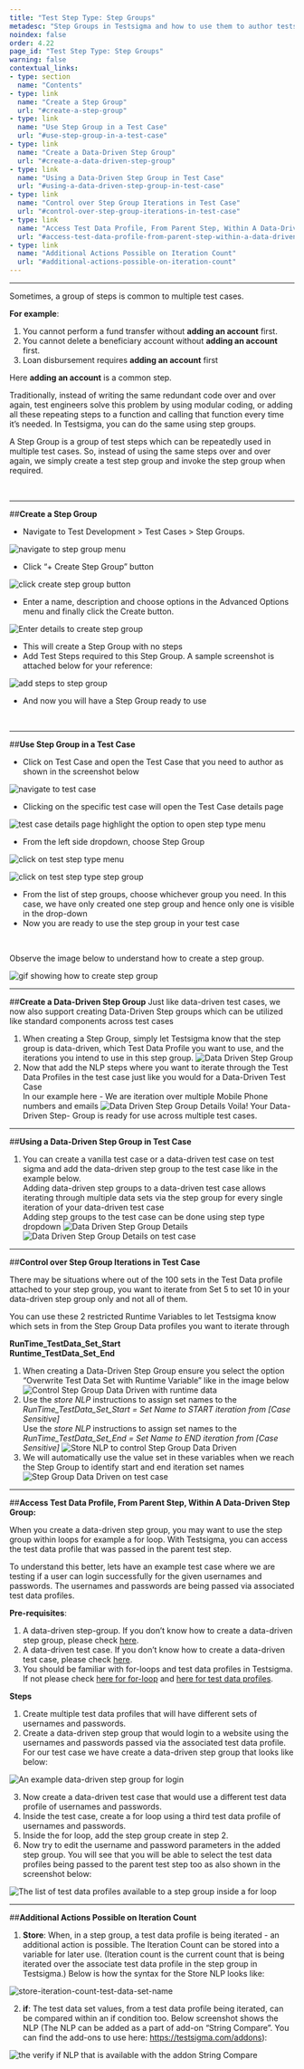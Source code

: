 ```yaml
---
title: "Test Step Type: Step Groups"
metadesc: "Step Groups in Testsigma and how to use them to author tests at a faster pace"
noindex: false
order: 4.22
page_id: "Test Step Type: Step Groups"
warning: false
contextual_links:
- type: section
  name: "Contents"
- type: link
  name: "Create a Step Group"
  url: "#create-a-step-group"
- type: link
  name: "Use Step Group in a Test Case"
  url: "#use-step-group-in-a-test-case"
- type: link
  name: "Create a Data-Driven Step Group"
  url: "#create-a-data-driven-step-group"
- type: link
  name: "Using a Data-Driven Step Group in Test Case"
  url: "#using-a-data-driven-step-group-in-test-case"
- type: link
  name: "Control over Step Group Iterations in Test Case"
  url: "#control-over-step-group-iterations-in-test-case"
- type: link
  name: "Access Test Data Profile, From Parent Step, Within A Data-Driven Step Group"
  url: "#access-test-data-profile-from-parent-step-within-a-data-driven-step-group"
- type: link
  name: "Additional Actions Possible on Iteration Count"
  url: "#additional-actions-possible-on-iteration-count"
---
```


---

Sometimes, a group of steps is common to multiple test cases. 

**For example**:
 1. You cannot perform a fund transfer without **adding an account** first. 
 2. You cannot delete a beneficiary account without **adding an account** first. 
 3. Loan disbursement requires **adding an account** first

 Here **adding an account** is a common step.

Traditionally, instead of writing the same redundant code over and over again, test engineers solve this problem by using modular coding, or adding all these repeating steps to a function and calling that function every time it’s needed. In Testsigma, you can do the same using step groups. 

A Step Group is a group of test steps which can be repeatedly used in multiple test cases. So, instead of using the same steps over and over again, we simply create a test step group and invoke the step group when required.

&emsp;

---
##**Create a Step Group**

 * Navigate to Test Development > Test Cases > Step Groups.

![navigate to step group menu](https://docs.testsigma.com/images/step-group/navigate-to-step-group-menu.png)

 * Click “+ Create Step Group” button
  
![ click create step group button](
https://docs.testsigma.com/images/step-group/click-create-step-group-button.png)

 * Enter a name, description and choose options in the Advanced Options menu and finally click the Create button.

![Enter details to create step group](https://docs.testsigma.com/images/step-group/enter-details-and-create-step-group.png)

 * This will create a Step Group with no steps
 * Add Test Steps required to this Step Group. A sample screenshot is attached below for your reference: 

![add steps to step group](https://docs.testsigma.com/images/step-group/add-steps-to-step-group.png)

 * And now you will have a Step Group ready to use

&emsp;

---
##**Use Step Group in a Test Case**

 * Click on Test Case and open the Test Case that you need to author as shown in the screenshot below

![navigate to test case](https://s3.amazonaws.com/static-docs.testsigma.com/new_images/test-cases/step-types/step-group/navigate-to-test-case.png)

 * Clicking on the specific test case will open the Test Case details page
  
![test case details page highlight the option to open step type menu](https://docs.testsigma.com/images/step-group/test-case-details-page-to-open-step-type-menu.png)

 * From the left side dropdown, choose Step Group

![click on test step type menu](
https://docs.testsigma.com/images/step-group/click-on-test-step-type-menu.png)

![click on test step type step group](https://docs.testsigma.com/images/step-group/click-on-test-step-type-step-group.png)

 * From the list of step groups, choose whichever group you need. In this case, we have only created one step group and hence only one is visible in the drop-down
 * Now you are ready to use the step group in your test case

&emsp;

Observe the image below to understand how to create a step group.

![ gif showing how to create step group](https://s3.amazonaws.com/static-docs.testsigma.com/new_images/test-cases/step-types/step-group/gif-create-step-group.gif)



---
##**Create a Data-Driven Step Group**
Just like data-driven test cases, we now also support creating Data-Driven Step groups which can be utilized like standard components across test cases 

  1. When creating a Step Group, simply let Testsigma know that the step group is data-driven, which Test Data Profile you want to use, and the iterations you intend to use in this step group.
     ![Data Driven Step Group](https://docs.testsigma.com/images/step-group/step-group-data-driven.png)
  2. Now that add the NLP steps where you want to iterate through the Test Data Profiles in the test case just like you would for a Data-Driven Test Case
     <br/>In our example here - We are iteration over multiple Mobile Phone numbers and emails
     ![Data Driven Step Group Details](https://docs.testsigma.com/images/step-group/step-group-details.png)
     Voila! Your Data-Driven Step- Group is ready for use across multiple test cases.


---
##**Using a Data-Driven Step Group in Test Case**
  1. You can create a vanilla test case or a data-driven test case on test sigma and add the data-driven step group to the test case like in the example below.
     <br/>
     Adding data-driven step groups to a data-driven test case allows iterating through multiple data sets via the step group for every single iteration of your data-driven test case 
     <br/>
     Adding step groups to the test case can be done using step type dropdown
     ![Data Driven Step Group Details](https://docs.testsigma.com/images/step-group/step-group-as-step-on-test-case.png)
     ![Data Driven Step Group Details on test case](https://docs.testsigma.com/images/step-group/step-group-on-test-case.png)


---
##**Control over Step Group Iterations in Test Case**
 
  There may be situations where out of the 100 sets in the Test Data profile attached to your step group, you want to iterate from Set 5 to set 10 in your data-driven step group only and not all of them.
  
  You can use these 2 restricted Runtime Variables to let Testsigma know which sets in from the Step Group Data profiles you want to iterate through

  **RunTime_TestData_Set_Start**<br/>
  **Runtime_TestData_Set_End**

  1. When creating a Data-Driven Step Group ensure you select the option “Overwrite Test Data Set with Runtime Variable” like in the image below
     ![Control Step Group Data Driven with runtime data](https://docs.testsigma.com/images/step-group/step-group-runtime-data.png)
  2. Use the *store NLP* instructions to assign set names to the _RunTime_TestData_Set_Start = Set Name to START iteration from [Case Sensitive]_
     <br/>Use the *store NLP* instructions to assign set names to the _RunTime_TestData_Set_End = Set Name to END iteration from [Case Sensitive]_
     ![Store NLP to control Step Group Data Driven](https://docs.testsigma.com/images/step-group/step-group-store-run-time-data.png)
  3. We will automatically use the value set in these variables when we reach the Step Group to identify start and end iteration set names
     ![Step Group Data Driven on test case](https://docs.testsigma.com/images/step-group/step-group-on-test-case-part2.png)

---
##**Access Test Data Profile, From Parent Step, Within A Data-Driven Step Group:**

When you create a data-driven step group, you may want to use the step group within loops for example a for loop. With Testsigma, you can access the test data profile that was passed in the parent test step. 

To understand this better, lets have an example test case where we are testing if a user can login successfully for the given usernames and passwords. The usernames and passwords are being passed via associated test data profiles.

**Pre-requisites**:

1. A data-driven step-group. If you don’t know how to create a data-driven step group, please check [here](https://testsigma.com/docs/test-cases/step-types/step-group/#create-a-data-driven-step-group).
2. A data-driven test case. If you don’t know how to create a data-driven test case, please check [here](https://testsigma.com/tutorials/test-cases/data-driven-testing/).
3. You should be familiar with for-loops and test data profiles in Testsigma. If not please check [here for for-loop](https://testsigma.com/docs/test-cases/step-types/for-loop/)  and [here for test data profiles](https://testsigma.com/docs/test-data/create-data-profiles/).

**Steps**

1. Create multiple test data profiles that will have different sets of usernames and passwords. 
2. Create a data-driven step group that would login to a website using the usernames and passwords passed via the associated test data profile. For our test case we have create a data-driven step group that looks like below:

![An example data-driven step group for login](https://s3.amazonaws.com/static-docs.testsigma.com/new_images/test-cases/step-types/step-group/data-driven-login-step-group.png)

3. Now create a data-driven test case that would use a different test data profile of usernames and passwords.
4. Inside the test case, create a for loop using a third test data profile of usernames and passwords.
5. Inside the for loop, add the step group create in step 2.
6. Now try to edit the username and password parameters in the added step group. You will see that you will be able to select the test data profiles being passed to the parent test step too as also shown in the screenshot below:

![The list of test data profiles available to a step group inside a for loop](https://s3.amazonaws.com/static-docs.testsigma.com/new_images/test-cases/step-types/step-group/lists-available-with-TDP-parent-forloop.png)


---
##**Additional Actions Possible on Iteration Count**


1. **Store**: When, in a step group, a test data profile is being iterated - an additional action is possible. The Iteration Count can be stored into a variable for later use. (Iteration count is the current count that is being iterated over the associate test data profile in the step group in Testsigma.) Below is how the syntax for the Store NLP looks like:

![store-iteration-count-test-data-set-name](https://s3.amazonaws.com/static-docs.testsigma.com/new_images/test-cases/step-types/for-loop/store-iteration-count-test-data-set-name.png)


2. **if**: The test data set values, from a test data profile being iterated, can be compared within an if condition too. Below screenshot shows the NLP (The NLP can be added as a part of add-on “String Compare”. You can find the add-ons to use here: https://testsigma.com/addons):


![the verify if NLP that is available with the addon String Compare](https://s3.amazonaws.com/static-docs.testsigma.com/new_images/test-cases/step-types/step-group/verify-with-if-with-string-compare.png)






